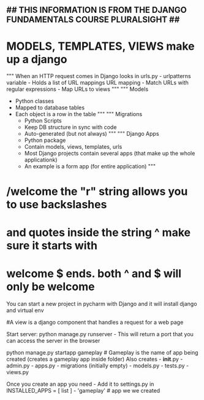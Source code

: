 
## ## THIS INFORMATION IS FROM THE DJANGO FUNDAMENTALS COURSE PLURALSIGHT ## ##

# MODELS, TEMPLATES, VIEWS make up a django

"""
When an HTTP request comes in
    Django looks in urls.py
        - urlpatterns variable
        - Holds a list of URL mappings
    URL mapping
        - Match URLs with regular expressions
        - Map URLs to views
"""
"""
Models
 - Python classes
 - Mapped to database tables
 - Each object is a row in the table
"""
"""
Migrations
    - Python Scripts
    - Keep DB structure in sync with code
    - Auto-generated (but not always)
"""
"""
Django Apps
    - Python package
    - Contain models, views, templates, urls
    - Most Django projects contain several apps (that make up the whole applicationk)
    - An example is a form app (for entire application)
"""

# /welcome the "r" string allows you to use backslashes
# and quotes inside the string ^ make sure it starts with
# welcome $ ends. both ^ and $ will only be welcome

You can start a new project in pycharm with Django and it will install django and virtual env

#A view is a django component that handles a request for a web page

Start server: python manage.py runserver
    - This will return a port that you can access the server in the browser

python manage.py startapp gameplay  # Gameplay is the name of app being created
(creates a gameplay app inside folder)
Also creates
    - __init__.py
    - admin.py
    - apps.py
    - migrations (initially empty)
    - models.py
    - tests.py
    - views.py
    
 Once you create an app you need
    - Add it to settings.py in INSTALLED_APPS = [ list ]
    - 'gameplay' # app we we created
    